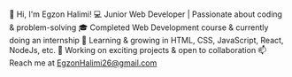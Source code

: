 👋 Hi, I'm Egzon Halimi!
💻 Junior Web Developer | Passionate about coding & problem-solving
🎓 Completed Web Development course & currently doing an internship
🌱 Learning & growing in  HTML, CSS, JavaScript, React, NodeJs, etc.
🚀 Working on exciting projects & open to collaboration
📫 Reach me at EgzonHalimi26@gmail.com
